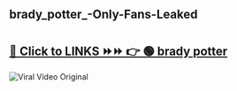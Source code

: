 
 ## brady_potter_-Only-Fans-Leaked

# <h2><a href="https://clipsfans.com/brady_potter_&ref=git">🔗 Click to LINKS ⏩⏩ 👉 🟢 brady potter  </a></h2>

<a href="https://clipsfans.com/brady_potter_&ref=git" rel="nofollow" data-target="animated-image.originalLink"><img src="https://i.ibb.co.com/xMMVF88/686577567.gif" alt="Viral Video Original" style="max-width: 100%; display: inline-block;" data-target="animated-image.originalImage"></a>

